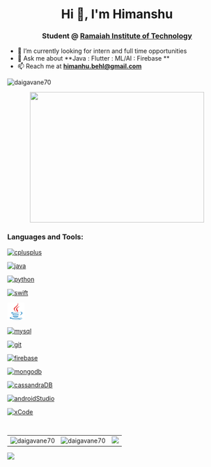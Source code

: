 <!DOCTYPE html>
<html lang="en">

<body>
  <h1 align="center">Hi 👋, I'm Himanshu
  </h1>
  <h3 align="center">Student @ <a href="https://msrit.edu/"> Ramaiah Institute of Technology</a> </h3>

- 🌱 I’m currently looking for intern and full time opportunities
- 💬 Ask me about **Java : Flutter : ML/AI : Firebase **
- 📫 Reach me at **himanhu.behl@gmail.com**

<p align="left"> <img
      src="https://komarev.com/ghpvc/?username=himanshu-dxm&label=Profile%20views&color=0e75b6&style=flat"
      alt="daigavane70" /> </p>
      
<div width="100%" align="center" ><img align="center" height='300' width='400' src='https://writing-systems.com/wp-content/uploads/2019/08/programming.gif'></img></div>

<h3 align="left">Languages and Tools:</h3><p align="left">

<a href="https://www.w3schools.com/cpp/" target="_blank"> <img src='https://img.shields.io/badge/C%2B%2B-00599C?style=for-the-badge&logo=c%2B%2B&logoColor=white' alt="cplusplus" /> </a>

<a href="https://docs.oracle.com/javase/8/docs/technotes/guides/language/index.html"> <img src='https://img.shields.io/badge/java-%23ED8B00.svg?style=for-the-badge&logo=java&logoColor=white' alt="java"/> </a>

<a href="https://www.python.org/"> <img src='https://upload.wikimedia.org/wikipedia/commons/thumb/f/f8/Python_logo_and_wordmark.svg/2560px-Python_logo_and_wordmark.svg.png' alt="python"/></a>

<a href="https://developer.apple.com/swift/"> <img src='https://developer.apple.com/swift/images/swift-og.png' alt="swift"/> </a>

<a href="https://www.java.com" target="_blank"> <img src="https://raw.githubusercontent.com/devicons/devicon/master/icons/java/java-original.svg" alt="java" width="40" height="40" /> </a>

<a href="https://www.mysql.com/" target="_blank"> <img src="https://img.shields.io/badge/mysql-%2300f.svg?style=for-the-badge&logo=mysql&logoColor=black" alt="mysql" /> </a>

<a href="https://github.com/" target="_blank"> <img src="https://img.shields.io/badge/Git-F05032?style=for-the-badge&logo=git&logoColor=white" alt="git" />
        
<a href='https://firebase.google.com/'> <img src="https://firebase.google.com/images/social.png" alt="firebase" /> </a>

<a href="https://www.mongodb.com/" target="_blank"> <img src="https://img.shields.io/badge/MongoDB-4EA94B?style=for-the-badge&logo=mongodb&logoColor=white" alt="mongodb" /> </a>

<a href='https://cassandra.apache.org/_/index.html'> <img src="https://upload.wikimedia.org/wikipedia/commons/thumb/5/5e/Cassandra_logo.svg/1200px-Cassandra_logo.svg.png" alt="cassandraDB" /> </a>

<a href='https://developer.android.com/'> <img src="https://1.bp.blogspot.com/-LgTa-xDiknI/X4EflN56boI/AAAAAAAAPuk/24YyKnqiGkwRS9-_9suPKkfsAwO4wHYEgCLcBGAsYHQ/s0/image9.png" alt="androidStudio" /> </a>

<a href='https://developer.apple.com/xcode/'> <img src="https://developer.apple.com/assets/elements/icons/xcode-12/xcode-12-96x96_2x.png" alt="xCode" /> </a>


   <br>
   
   <table>
  <tr>
    <td><img align="center"
              src="https://github-readme-stats.vercel.app/api?username=himanshu-dxm&show_icons=true&locale=en&layout=compact&theme=prussian"
               alt="daigavane70" />
    </td>
    <td><img align="center"
      src="https://github-readme-stats.vercel.app/api/top-langs?username=himanshu-dxm&show_icons=true&locale=en&layout=compact&theme=prussian"
      alt="daigavane70" /></td>
    <td>
      <img src="https://github-readme-streak-stats.herokuapp.com?user=himanshu-dxm&theme=prussian" />
    </td>
  </tr>
 </table>
  <img src="https://activity-graph.herokuapp.com/graph?username=himanshu-dxm&theme=nord&hide_border=true" />
</p>
  
</body>
</html>
